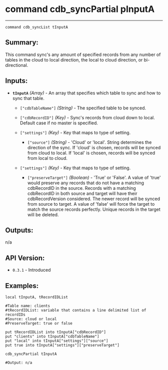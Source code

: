 # command cdb_syncPartial pInputA
---
```
command cdb_syncList tInputA
```
## Summary:
This command sync's any amount of specified records from any number of tables in the cloud to local direction, the local to cloud direction, or bi-directional.

## Inputs:
* **`tInputA`** *(Array)* - An array that specifies which table to sync and how to sync that table.
    * `["cdbTableName"]` *(String)* - The specified table to be synced.
    
    * `["cdbRecordID"]` *(Key)* - Sync's records from cloud down to local. Default case if no master is specified.

    * `["settings"]` *(Key)* - Key that maps to type of setting.
        
    	* `["source"]` *(String)* - 'Cloud' or 'local'. String determines the direction of the sync. If 'cloud' is chosen, records will be synced from cloud to local. If 'local' is chosen, records will be synced from local to cloud.
    	
   * `["settings"]` *(Key)* - Key that maps to type of setting.
 
		* `["preserveTarget"]` *(Boolean)* - 'True' or 'False'. A value of 'true' would preserve any records that do not have a matching cdbRecordID in the source. Records with a matching cdbRecordID in both source and target will have their cdbRecordVersion considered. The newer record will be synced from source to target. A value of 'false' will force the target to match the source records perfectly. Unique records in the target will be deleted.

## Outputs:
n/a
	
## API Version:
* `0.3.1` - Introduced

## Examples:
```
local tInputA, tRecordIDList

#Table name: clients
#tRecordIDList: variable that contains a line delimited list of recordIDs
#Source: cloud or local
#PreserveTarget: true or false
     
put tRecordIDList into tInputA["cdbRecordID"]
put "clients" into tInputA["cdbTableName"]
put "local" into tInputA["settings"]["source"]
put true into tInputA["settings"]["preserveTarget"]
     
cdb_syncPartial tInputA

#Output: n/a

```
